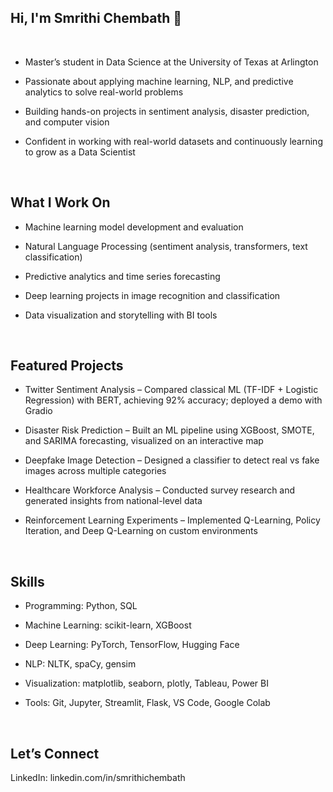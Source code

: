 ##  Hi, I'm Smrithi Chembath 👋 
<br>

- Master’s student in Data Science at the University of Texas at Arlington

- Passionate about applying machine learning, NLP, and predictive analytics to solve real-world problems

- Building hands-on projects in sentiment analysis, disaster prediction, and computer vision

- Confident in working with real-world datasets and continuously learning to grow as a Data Scientist


<br>

##  What I Work On

- Machine learning model development and evaluation

- Natural Language Processing (sentiment analysis, transformers, text classification)

- Predictive analytics and time series forecasting

- Deep learning projects in image recognition and classification

- Data visualization and storytelling with BI tools


<br>

##  Featured Projects

- Twitter Sentiment Analysis – Compared classical ML (TF-IDF + Logistic Regression) with BERT, achieving 92% accuracy; deployed a demo with Gradio

- Disaster Risk Prediction – Built an ML pipeline using XGBoost, SMOTE, and SARIMA forecasting, visualized on an interactive map

- Deepfake Image Detection – Designed a classifier to detect real vs fake images across multiple categories

- Healthcare Workforce Analysis – Conducted survey research and generated insights from national-level data

- Reinforcement Learning Experiments – Implemented Q-Learning, Policy Iteration, and Deep Q-Learning on custom environments


<br>

##  Skills

* Programming: Python, SQL

* Machine Learning: scikit-learn, XGBoost

* Deep Learning: PyTorch, TensorFlow, Hugging Face

* NLP: NLTK, spaCy, gensim

* Visualization: matplotlib, seaborn, plotly, Tableau, Power BI

* Tools: Git, Jupyter, Streamlit, Flask, VS Code, Google Colab

<br>

##  Let’s Connect

LinkedIn: linkedin.com/in/smrithichembath

